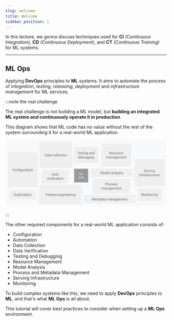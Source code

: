 ```yaml
---
slug: welcome
title: Welcome
sidebar_position: 1
---
```


In this lecture, we gonna discuss techniques used for **CI** _(Continuous Integration)_, **CD** _(Continuous Deployment)_, and **CT** _(Continuous Training)_ for ML systems.

---

## ML Ops

Applying **DevOps** principles to **ML** systems. It aims to automate the process of _integration_, _testing_, _releasing_, _deployment_ and _infrastructure management_ for ML services.

:::note the real challenge

The real challenge is not building a ML model, but **building an integrated ML system and continuously operate it in production**.

This diagram shows that ML code has no value without the rest of the system surrounding it for a real-world ML application.

![](./images/img1.png)

:::

The other required components for a real-world ML application consists of:

- Configuration
- Automation
- Data Collection
- Data Verification
- Testing and Debugging
- Resource Management
- Model Analysis
- Process and Metadata Management
- Serving Infrastructure
- Monitoring

To build complex systems like this, we need to apply **DevOps** principles to **ML**, and that's what **ML Ops** is all about.

This tutorial will cover best practices to consider when setting up a **ML Ops** environment.
